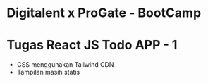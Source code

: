 # Digitalent x ProGate - BootCamp

# Tugas React JS Todo APP - 1
- CSS menggunakan Tailwind CDN
- Tampilan masih statis
